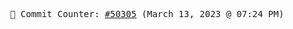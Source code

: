 <p align="center">
    <samp>
        📮 Commit Counter: <a href="https://github.com/Javascript-void0/Javascript-void0/commits/main">#50305</a> (March 13, 2023 @ 07:24 PM)
    </samp>
</p>
